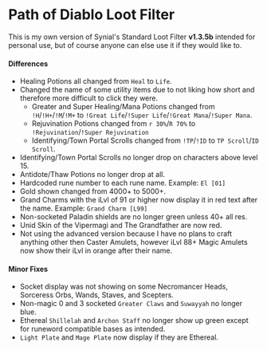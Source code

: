 # Path of Diablo Loot Filter
This is my own version of Synial's Standard Loot Filter **v1.3.5b** intended for personal use, but of course anyone can else use it if they would like to.

#### Differences
* Healing Potions all changed from `Heal` to `Life`.
* Changed the name of some utility items due to not liking how short and therefore more difficult to click they were.
  * Greater and Super Healing/Mana Potions changed from `!H`/`!H+`/`!M`/`!M+` to `!Great Life`/`!Super Life`/`!Great Mana`/`!Super Mana`.
  * Rejuvination Potions changed from `r 30%`/`R 70%` to `!Rejuvination`/`!Super Rejuvination`
  * Identifying/Town Portal Scrolls changed from `!TP`/`!ID` to `TP Scroll`/`ID Scroll`.
* Identifying/Town Portal Scrolls no longer drop on characters above level 15.
* Antidote/Thaw Potions no longer drop at all.
* Hardcoded rune number to each rune name. Example: `El [01]`
* Gold shown changed from 4000+ to 5000+.
* Grand Charms with the iLvl of 91 or higher now display it in red text after the name. Example: `Grand Charm [L99]`
* Non-socketed Paladin shields are no longer green unless 40+ all res.
* Unid Skin of the Vipermagi and The Grandfather are now red.
* Not using the advanced version because I have no plans to craft anything other then Caster Amulets, however iLvl 88+ Magic Amulets now show their iLvl in orange after their name.

#### Minor Fixes
* Socket display was not showing on some Necromancer Heads, Sorceress Orbs, Wands, Staves, and Scepters.
* Non-magic 0 and 3 socketed `Greater Claws` and `Suwayyah` no longer blue.
* Ethereal `Shillelah` and `Archon Staff` no longer show up green except for runeword compatible bases as intended.
* `Light Plate` and `Mage Plate` now display if they are Ethereal.
